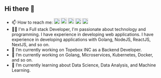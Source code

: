 ## Hi there 👋

- 📫 How to reach me: <a href='https://www.linkedin.com/in/nguyen-phi-khanh'><img width='19px' height='19px' src='https://camo.githubusercontent.com/6eeeae9698286e45eda5d2973026a896fd42fa7f4271bf31aa74e9557e82181a/68747470733a2f2f6564656e742e6769746875622e696f2f537570657254696e7949636f6e732f696d616765732f7376672f6c696e6b6564696e2e737667' alt='Linkedin Nguyen Phi Khanh' /></a> <a href='https://www.facebook.com/phi.khanh26'><img width='20px' height='20px' src='https://camo.githubusercontent.com/05bf51513179d5b864921ba868f4bf54d2d74054f8f293f4569d969409b60a69/68747470733a2f2f6564656e742e6769746875622e696f2f537570657254696e7949636f6e732f696d616765732f7376672f66616365626f6f6b2e737667' alt='Facebook Nguyen Phi Khanh' /></a> <a href='https://x.com/khanh2605'><img width='20px' height='20px' src='https://camo.githubusercontent.com/884fc1ad9e9ecd7d5c90d942de19e7f74649936a98ce4e9868f89dc2e9b79f84/68747470733a2f2f6564656e742e6769746875622e696f2f537570657254696e7949636f6e732f696d616765732f7376672f782e737667' alt='X Twitter Nguyen Phi Khanh' /></a> <a href='https://www.threads.net/@phi.khanh2506'><img width='19px' height='19px' src='https://camo.githubusercontent.com/c5312322da927b8ff078aef515b49c598030f55fdfb446a3828a9782a70565b6/68747470733a2f2f6564656e742e6769746875622e696f2f537570657254696e7949636f6e732f696d616765732f7376672f746872656164732e737667' alt='Thread Nguyen Phi Khanh' /></a> <a href='https://www.instagram.com/phi.khanh2506'><img width='19px' height='19px' src='https://camo.githubusercontent.com/d94fd60f67ea9647bb508da87ad32b1eacd2bfb6745fac2be9869f9483bd0dca/68747470733a2f2f6564656e742e6769746875622e696f2f537570657254696e7949636f6e732f696d616765732f7376672f696e7374616772616d2e737667' alt='Instagram Nguyen Phi Khanh' /></a>
- 🙋‍♂️ I'm a Full stack Developer, I'm passionate about technology and programming. I have experience in developing web applications. I have experience in developing applications with Golang, NodeJS, ReactJS, NextJS, and so on.
- 🔭 I’m currently working on Topebox INC as a Backend Developer.
- 🌱 I’m currently working on Golang, Microservices, Kubernetes, Docker, and so on.
- 👯 I’m currently learning about Data Science, Data Analysis, and Machine Learning.

<!--
**phi-khanh2k/phi-khanh2k** is a ✨ _special_ ✨ repository because its `README.md` (this file) appears on your GitHub profile.

Here are some ideas to get you started:

- 🔭 I’m currently working on ...
- 🌱 I’m currently learning ...
- 👯 I’m looking to collaborate on ...
- 🤔 I’m looking for help with ...
- 💬 Ask me about ...
- 📫 How to reach me: ...
- 😄 Pronouns: ...
- ⚡ Fun fact: ...
-->

